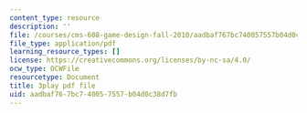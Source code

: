```yaml
---
content_type: resource
description: ''
file: /courses/cms-608-game-design-fall-2010/aadbaf767bc740057557b04d0c38d7fb_68571.pdf
file_type: application/pdf
learning_resource_types: []
license: https://creativecommons.org/licenses/by-nc-sa/4.0/
ocw_type: OCWFile
resourcetype: Document
title: 3play pdf file
uid: aadbaf76-7bc7-4005-7557-b04d0c38d7fb
---
```

